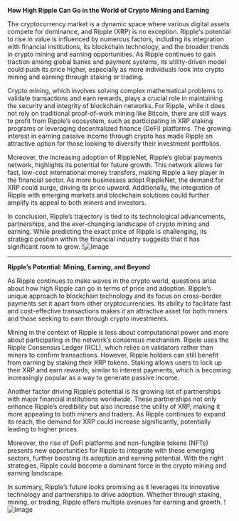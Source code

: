 **How High Ripple Can Go in the World of Crypto Mining and Earning**

The cryptocurrency market is a dynamic space where various digital assets compete for dominance, and Ripple (XRP) is no exception. Ripple's potential to rise in value is influenced by numerous factors, including its integration with financial institutions, its blockchain technology, and the broader trends in crypto mining and earning opportunities. As Ripple continues to gain traction among global banks and payment systems, its utility-driven model could push its price higher, especially as more individuals look into crypto mining and earning through staking or trading.

Crypto mining, which involves solving complex mathematical problems to validate transactions and earn rewards, plays a crucial role in maintaining the security and integrity of blockchain networks. For Ripple, while it does not rely on traditional proof-of-work mining like Bitcoin, there are still ways to profit from Ripple’s ecosystem, such as participating in XRP staking programs or leveraging decentralized finance (DeFi) platforms. The growing interest in earning passive income through crypto has made Ripple an attractive option for those looking to diversify their investment portfolios.

Moreover, the increasing adoption of RippleNet, Ripple’s global payments network, highlights its potential for future growth. This network allows for fast, low-cost international money transfers, making Ripple a key player in the financial sector. As more businesses adopt RippleNet, the demand for XRP could surge, driving its price upward. Additionally, the integration of Ripple with emerging markets and blockchain solutions could further amplify its appeal to both miners and investors.

In conclusion, Ripple’s trajectory is tied to its technological advancements, partnerships, and the ever-changing landscape of crypto mining and earning. While predicting the exact price of Ripple is challenging, its strategic position within the financial industry suggests that it has significant room to grow. !![Image](https://github.com/user-attachments/assets/590b50a7-4459-4e76-8a31-559aed223621)

---

**Ripple’s Potential: Mining, Earning, and Beyond**

As Ripple continues to make waves in the crypto world, questions arise about how high Ripple can go in terms of price and adoption. Ripple’s unique approach to blockchain technology and its focus on cross-border payments set it apart from other cryptocurrencies. Its ability to facilitate fast and cost-effective transactions makes it an attractive asset for both miners and those seeking to earn through crypto investments.

Mining in the context of Ripple is less about computational power and more about participating in the network’s consensus mechanism. Ripple uses the Ripple Consensus Ledger (RCL), which relies on validators rather than miners to confirm transactions. However, Ripple holders can still benefit from earning by staking their XRP tokens. Staking allows users to lock up their XRP and earn rewards, similar to interest payments, which is becoming increasingly popular as a way to generate passive income.

Another factor driving Ripple’s potential is its growing list of partnerships with major financial institutions worldwide. These partnerships not only enhance Ripple’s credibility but also increase the utility of XRP, making it more appealing to both miners and traders. As Ripple continues to expand its reach, the demand for XRP could increase significantly, potentially leading to higher prices.

Moreover, the rise of DeFi platforms and non-fungible tokens (NFTs) presents new opportunities for Ripple to integrate with these emerging sectors, further boosting its adoption and earning potential. With the right strategies, Ripple could become a dominant force in the crypto mining and earning landscape.

In summary, Ripple’s future looks promising as it leverages its innovative technology and partnerships to drive adoption. Whether through staking, mining, or trading, Ripple offers multiple avenues for earning and growth. !![Image](https://github.com/user-attachments/assets/590b50a7-4459-4e76-8a31-559aed223621)